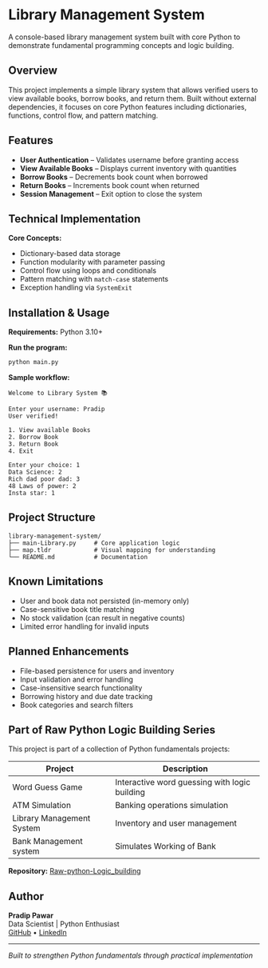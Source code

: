 # Library Management System

A console-based library management system built with core Python to demonstrate fundamental programming concepts and logic building.

## Overview

This project implements a simple library system that allows verified users to view available books, borrow books, and return them. Built without external dependencies, it focuses on core Python features including dictionaries, functions, control flow, and pattern matching.

## Features

- **User Authentication** – Validates username before granting access
- **View Available Books** – Displays current inventory with quantities
- **Borrow Books** – Decrements book count when borrowed
- **Return Books** – Increments book count when returned
- **Session Management** – Exit option to close the system

## Technical Implementation

**Core Concepts:**
- Dictionary-based data storage
- Function modularity with parameter passing
- Control flow using loops and conditionals
- Pattern matching with `match-case` statements
- Exception handling via `SystemExit`

## Installation & Usage

**Requirements:** Python 3.10+

**Run the program:**
```bash
python main.py
```

**Sample workflow:**
```
Welcome to Library System 📚

Enter your username: Pradip
User verified!

1. View available Books
2. Borrow Book
3. Return Book
4. Exit

Enter your choice: 1
Data Science: 2
Rich dad poor dad: 3
48 Laws of power: 2
Insta star: 1
```

## Project Structure

```
library-management-system/
├── main-Library.py     # Core application logic
├── map.tldr            # Visual mapping for understanding
└── README.md           # Documentation
```

## Known Limitations

- User and book data not persisted (in-memory only)
- Case-sensitive book title matching
- No stock validation (can result in negative counts)
- Limited error handling for invalid inputs

## Planned Enhancements

- File-based persistence for users and inventory
- Input validation and error handling
- Case-insensitive search functionality
- Borrowing history and due date tracking
- Book categories and search filters

## Part of Raw Python Logic Building Series

This project is part of a collection of Python fundamentals projects:

| Project | Description |
|---------|-------------|
| Word Guess Game | Interactive word guessing with logic building |
| ATM Simulation | Banking operations simulation |
| Library Management System | Inventory and user management |
| Bank Management system | Simulates Working of Bank

**Repository:** [Raw-python-Logic_building](https://github.com/pradip-pawar1/Raw-python-Logic_building)

## Author

**Pradip Pawar**  
Data Scientist | Python Enthusiast  
[GitHub](https://github.com/pradip-pawar1) • [LinkedIn](https://linkedin.com/in/pradip-pawar-4843b028a)

---

*Built to strengthen Python fundamentals through practical implementation*